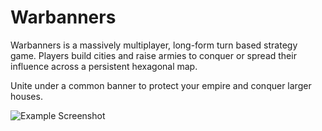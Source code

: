 Warbanners
==========

Warbanners is a massively multiplayer, long-form turn based strategy game.
Players build cities and raise armies to conquer or spread their influence across a persistent hexagonal map.

Unite under a common banner to protect your empire and conquer larger houses.

![Example Screenshot](https://github.com/samuelcferrell/warbanners/client/screenshot.png "Example Screenshot")
